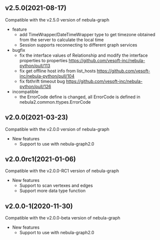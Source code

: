 ## v2.5.0(2021-08-17)
Compatible with the v2.5.0 version of nebula-graph

- feature
	- add TimeWrapper/DateTimeWrapper type to get timezone obtained from the server to calculate the local time
	- Session supports reconnecting to different graph services
- bugfix
	- fix the interface values of Relationship and modify the interface properties to properties https://github.com/vesoft-inc/nebula-python/pull/113
	- fix get offline host info from list_hosts https://github.com/vesoft-inc/nebula-python/pull/104
	- fix fbthrift timeout bug https://github.com/vesoft-inc/nebula-python/pull/126
- incompatible
	- the ErrorCode define is changed, all ErrorCode is defined in nebula2.common.ttypes.ErrorCode
	
## v2.0.0(2021-03-23)
Compatible with the v2.0.0 version of nebula-graph

- New features
	- Support to use with nebula-graph2.0
	
## v2.0.0rc1(2021-01-06)
Compatible with the v2.0.0-RC1 version of nebula-graph

- New features
	- Support to scan vertexes and edges
	- Support more data type function

## v2.0.0-1(2020-11-30)
Compatible with the v2.0.0-beta version of nebula-graph

- New features
	- Support to use with nebula-graph2.0

